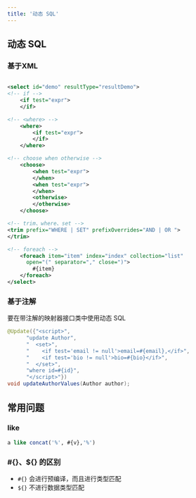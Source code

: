 ```yaml
---
title: '动态 SQL'
---
```


## 动态 SQL

### 基于XML

```xml

<select id="demo" resultType="resultDemo">
<!-- if -->
    <if test="expr">
    </if>

<!-- <where> -->
    <where>
        <if test="expr">
        </if>
    </where>

<!-- choose when otherwise -->
    <choose>
        <when test="expr">
        </when>
        <when test="expr">
        </when>
        <otherwise>
        </otherwise>
    </choose>

<!-- trim、where、set -->
<trim prefix="WHERE | SET" prefixOverrides="AND | OR ">
</trim>

<!-- foreach -->
    <foreach item="item" index="index" collection="list"
      open="(" separator="," close=")">
        #{item}
    </foreach>
</select>
```

### 基于注解

要在带注解的映射器接口类中使用动态 SQL

```java
@Update({"<script>",
      "update Author",
      "  <set>",
      "    <if test='email != null'>email=#{email},</if>",
      "    <if test='bio != null'>bio=#{bio}</if>",
      "  </set>",
      "where id=#{id}",
      "</script>"})
void updateAuthorValues(Author author);
```

## 常用问题

### like

```sql
a like concat('%', #{v},'%')
```

### #{}、${} 的区别

* `#{}` 会进行预编译，而且进行类型匹配
* `${}` 不进行数据类型匹配